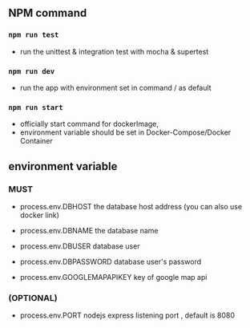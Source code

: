 ## NPM command
### `npm run test`
- run the unittest & integration test with mocha & supertest

### `npm run dev`
- run the app with environment set in command / as default

### `npm run start`
- officially start command for dockerImage,
- environment variable should be set in Docker-Compose/Docker Container


## environment variable
### MUST
- process.env.DBHOST
the database host address (you can also use docker link)

- process.env.DBNAME
the database name

- process.env.DBUSER
database user

- process.env.DBPASSWORD
database user's password

- process.env.GOOGLEMAPAPIKEY 
key of google map api

### (OPTIONAL)
- process.env.PORT
nodejs express listening port , default is 8080